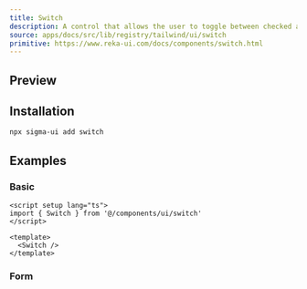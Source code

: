 ```yaml
---
title: Switch
description: A control that allows the user to toggle between checked and not checked.
source: apps/docs/src/lib/registry/tailwind/ui/switch
primitive: https://www.reka-ui.com/docs/components/switch.html
---
```


## Preview

<ComponentPreview name="Switch" />

## Installation

```bash
npx sigma-ui add switch
```

## Examples

### Basic

```vue
<script setup lang="ts">
import { Switch } from '@/components/ui/switch'
</script>

<template>
  <Switch />
</template>
```

### Form

<ComponentPreview name="SwitchForm" />

